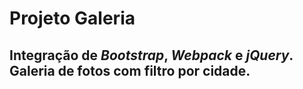 
# Projeto Galeria

## Integração de ***Bootstrap***, ***Webpack*** e ***jQuery***.<br>Galeria de fotos com filtro por cidade.